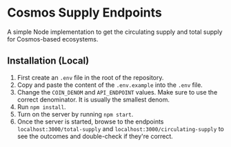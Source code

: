 # Cosmos Supply Endpoints
A simple Node implementation to get the circulating supply and total supply for Cosmos-based ecosystems.

## Installation (Local)

1. First create an `.env` file in the root of the repository.
2. Copy and paste the content of the `.env.example` into the `.env` file.
3. Change the `COIN_DENOM` and `API_ENDPOINT` values. Make sure to use the correct denominator. It is usually the smallest denom.
4. Run `npm install`.
5. Turn on the server by running `npm start`.
6. Once the server is started, browse to the endpoints `localhost:3000/total-supply` and `localhost:3000/circulating-supply` to see the outcomes and double-check if they're correct.
